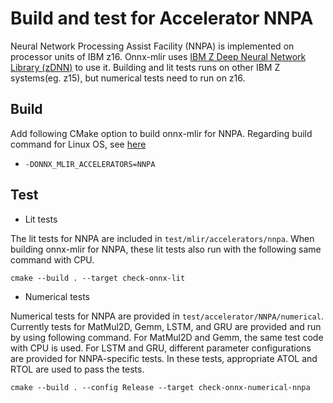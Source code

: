 <!--- SPDX-License-Identifier: Apache-2.0 -->

# Build and test for Accelerator NNPA

Neural Network Processing Assist Facility (NNPA) is implemented on processor units of IBM z16. Onnx-mlir uses [IBM Z Deep Neural Network Library (zDNN)](https://github.com/IBM/zDNN) to use it. Building and lit tests runs on other IBM Z systems(eg. z15), but numerical tests need to run on z16.

## Build

Add following CMake option to build onnx-mlir for NNPA. Regarding build command for Linux OS, see [here](https://github.com/onnx/onnx-mlir/blob/main/docs/BuildOnLinuxOSX.md/#build)

- `-DONNX_MLIR_ACCELERATORS=NNPA`

## Test

- Lit tests

The lit tests for NNPA are included in `test/mlir/accelerators/nnpa`. When building onnx-mlir for NNPA, these lit tests also run with the following same command with CPU.

```
cmake --build . --target check-onnx-lit
```

- Numerical tests

Numerical tests for NNPA are provided in `test/accelerator/NNPA/numerical`. Currently tests for MatMul2D, Gemm, LSTM, and GRU are provided and run by using following command. For MatMul2D and Gemm, the same test code with CPU is used. For LSTM and GRU, different parameter configurations are provided for NNPA-specific tests. In these tests, appropriate ATOL and RTOL are used to pass the tests.

```
cmake --build . --config Release --target check-onnx-numerical-nnpa
```